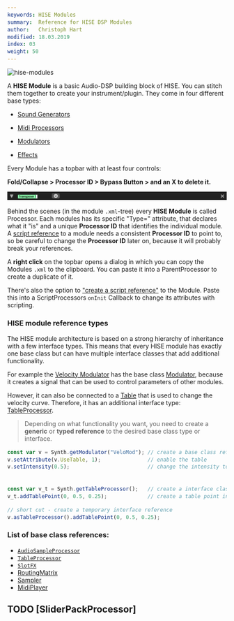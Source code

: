 ```yaml
---
keywords: HISE Modules
summary:  Reference for HISE DSP Modules
author:   Christoph Hart
modified: 18.03.2019
index: 03
weight: 50
---
```


![hise-modules](images/custom/hise-modules.png:700px)

A **HISE Module** is a basic Audio-DSP building block of HISE. You can stitch them together to create your instrument/plugin. They come in four different base types:

- [Sound Generators](/hise-modules/sound-generators) 

- [Midi Processors](/hise-modules/midi-processors) 

- [Modulators](/hise-modules/modulators)

- [Effects](/hise-modules/effects) 

Every Module has a topbar with at least four controls:  

**Fold/Collapse > Processor ID > Bypass Button > and an X to delete it.** 

![transposer topbar](images/custom/transposer-topbar.png)

Behind the scenes (in the module `.xml`-tree) every **HISE Module** is called Processor. Each modules has its specific "Type=" attribute, that declares what it "is" and a unique **Processor ID** that identifies the individual module. A [script reference](/scripting/scripting-in-hise#module-references) to a module needs a consistent **Processor ID** to point to, so be careful to change the **Processor ID** later on, because it will probably break your references.  

A **right click** on the topbar opens a dialog in which you can copy the Modules `.xml` to the clipboard. You can paste it into a ParentProcessor to create a duplicate of it.

There's also the option to ["create a script reference"](/scripting/scripting-in-hise#module-references) to the Module. Paste this into a ScriptProcessors `onInit` Callback to change its attributes with scripting. 


### HISE module reference types

The HISE module architecture is based on a strong hierarchy of inheritance with a few interface types. This means that every HISE module has exactly one base class but can have multiple interface classes that add additional functionality.  

For example the [Velocity Modulator](/hise-modules/modulators/voice-start-modulators/list/velocity) has the base class [Modulator](/scripting/scripting-api/modulator), because it creates a signal that can be used to control parameters of other modules.  

However, it can also be connected to a [Table](/ui-components/plugin-components/table) that is used to change the velocity curve. Therefore, it has an additional interface type: [TableProcessor](/scripting/scripting-api/tableprocessor).

> Depending on what functionality you want, you need to create a **generic** or **typed reference** to the desired base class type or interface.

```javascript
const var v = Synth.getModulator("VeloMod"); // create a base class reference
v.setAttribute(v.UseTable, 1);               // enable the table
v.setIntensity(0.5);                         // change the intensity to 50%


const var v_t = Synth.getTableProcessor();   // create a interface class reference
v_t.addTablePoint(0, 0.5, 0.25);             // create a table point in the centre.
```

```javascript
// short cut - create a temporary interface reference
v.asTableProcessor().addTablePoint(0, 0.5, 0.25);
```

### List of base class references:

- [`AudioSampleProcessor`](/scripting/scripting-api/audiosampleprocessor)  
- [`TableProcessor`](/scripting/scripting-api/tableprocessor)  
- [`SlotFX`](/scripting/scripting-api/slotfx)
- [RoutingMatrix](/scripting/scripting-api/routingmatrix)
- [Sampler](/scripting/scripting-api/sampler) 
- [MidiPlayer](/scripting/scripting-api/midiplayer)

## TODO [SliderPackProcessor]
